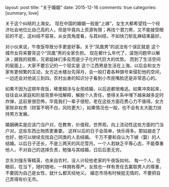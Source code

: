 layout: post
title: "关于婚姻"
date: 2015-12-16
comments: true
categories: [summary, love]

关于这个纠结的上海女。 现在中国的婚姻一般是“上嫁”，女生大都希望找一个经济社会地位比自己高的人，但是毕竟向上资源有限；再找个潜力男，又不能接受眼前的不足，这纠结不容易，从女孩角度看，与其纠结，不如快刀斩乱麻结束最好。

对小伙来说，午夜饭导致分手更是好事。关于“凤凰男”的说法有个误区就是 这个城市女将来要背这个“凤凰”男的全家负担。 现在都什么年代了，温饱问题早以解决；据我的观察，兄弟姐妹们多反而是少子化时代巨大的优势。 而到了生活空间的层面上，大家不要忘记的一个现实是 这个江西男是生活在上海，以后会和女方家有更频繁的互动，女方近水楼台先得月，会一般打着各种旗号来侵犯他的空间，一边还会对他说三到四。农村出身的知识分子看到小市民嘴脸还是非常恶心的。

如果不因为这顿年夜饭，稀里糊涂与女孩结婚，以后逃都很难逃。如果冲突起来，往往会从家庭和阶层背景中找解释，解脱个人责任，使得关系中埋下越来越多定时炸弹，这前景很恐怖，毕竟我们一辈子很短，老在这些方面花费心力不值得。女方家除非权贵（财富不明不白，风险更大），如果情况也一般，也不会有太大能力扶持男方发展。

婚姻确实是应该门当户对，在教育，价值观，世界观，向上流动性这些方面的门当户对。这些东西比物质更重要。 这样以后的日子会简单，快乐得多。那姑娘走了也好，她可以继续去找自己同类的人去结婚。 千万不要和自认为下嫁（娶）的人结婚。以后日子还长，不是三两天的风花雪月。一个人若缺乏平等心态，不能尊重他人，不对自己的选择负责，勉强与其结婚，日后后患无穷。

京东刘强东等精英，也来自农村，没人计较他老家的午夜饭如何。 每一个人，在眼前，在当下，随时随地，一样拥有尊严。女孩也一样有责任去赢取男人的尊重，不要因为自己是女性，就什么都天经地义。 婚恋市场有时候挺无情的，不要把自己弄得有价无市。